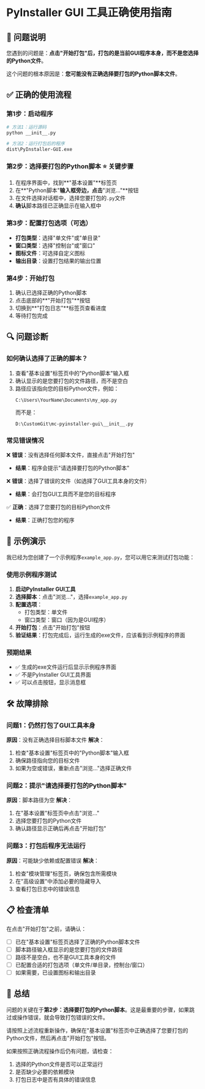 # PyInstaller GUI 工具正确使用指南

## 🎯 问题说明

您遇到的问题是：**点击"开始打包"后，打包的是当前GUI程序本身，而不是您选择的Python文件**。

这个问题的根本原因是：**您可能没有正确选择要打包的Python脚本文件**。

## ✅ 正确的使用流程

### 第1步：启动程序
```bash
# 方法1：运行源码
python __init__.py

# 方法2：运行打包后的程序
dist\PyInstaller-GUI.exe
```

### 第2步：选择要打包的Python脚本 ⭐ **关键步骤**
1. 在程序界面中，找到**"基本设置"**标签页
2. 在**"Python脚本"**输入框旁边，点击**"浏览..."**按钮
3. 在文件选择对话框中，选择您要打包的`.py`文件
4. **确认**脚本路径已正确显示在输入框中

### 第3步：配置打包选项（可选）
- **打包类型**：选择"单文件"或"单目录"
- **窗口类型**：选择"控制台"或"窗口"
- **图标文件**：可选择自定义图标
- **输出目录**：设置打包结果的输出位置

### 第4步：开始打包
1. 确认已选择正确的Python脚本
2. 点击底部的**"开始打包"**按钮
3. 切换到**"打包日志"**标签页查看进度
4. 等待打包完成

## 🔍 问题诊断

### 如何确认选择了正确的脚本？
1. 查看"基本设置"标签页中的"Python脚本"输入框
2. 确认显示的是您要打包的文件路径，而不是空白
3. 路径应该指向您的目标Python文件，例如：
   ```
   C:\Users\YourName\Documents\my_app.py
   ```
   而不是：
   ```
   D:\CustomGit\mc-pyinstaller-gui\__init__.py
   ```

### 常见错误情况
❌ **错误**：没有选择任何脚本文件，直接点击"开始打包"
- **结果**：程序会提示"请选择要打包的Python脚本"

❌ **错误**：选择了错误的文件（如选择了GUI工具本身的文件）
- **结果**：会打包GUI工具而不是您的目标程序

✅ **正确**：选择了您要打包的目标Python文件
- **结果**：正确打包您的程序

## 📝 示例演示

我已经为您创建了一个示例程序`example_app.py`，您可以用它来测试打包功能：

### 使用示例程序测试
1. **启动PyInstaller GUI工具**
2. **选择脚本**：点击"浏览..."，选择`example_app.py`
3. **配置选项**：
   - 打包类型：单文件
   - 窗口类型：窗口（因为是GUI程序）
4. **开始打包**：点击"开始打包"按钮
5. **验证结果**：打包完成后，运行生成的exe文件，应该看到示例程序的界面

### 预期结果
- ✅ 生成的exe文件运行后显示示例程序界面
- ✅ 不是PyInstaller GUI工具界面
- ✅ 可以点击按钮，显示消息框

## 🛠️ 故障排除

### 问题1：仍然打包了GUI工具本身
**原因**：没有正确选择目标脚本文件
**解决**：
1. 检查"基本设置"标签页中的"Python脚本"输入框
2. 确保路径指向您的目标文件
3. 如果为空或错误，重新点击"浏览..."选择正确文件

### 问题2：提示"请选择要打包的Python脚本"
**原因**：脚本路径为空
**解决**：
1. 在"基本设置"标签页中点击"浏览..."
2. 选择您要打包的Python文件
3. 确认路径显示正确后再点击"开始打包"

### 问题3：打包后程序无法运行
**原因**：可能缺少依赖或配置错误
**解决**：
1. 检查"模块管理"标签页，确保包含所需模块
2. 在"高级设置"中添加必要的隐藏导入
3. 查看打包日志中的错误信息

## 📋 检查清单

在点击"开始打包"之前，请确认：

- [ ] 已在"基本设置"标签页选择了正确的Python脚本文件
- [ ] 脚本路径输入框显示的是您要打包的文件路径
- [ ] 路径不是空白，也不是GUI工具本身的文件
- [ ] 已配置合适的打包选项（单文件/单目录，控制台/窗口）
- [ ] 如果需要，已设置图标和输出目录

## 🎉 总结

问题的关键在于**第2步：选择要打包的Python脚本**。这是最重要的步骤，如果跳过或操作错误，就会导致打包错误的文件。

请按照上述流程重新操作，确保在"基本设置"标签页中正确选择了您要打包的Python文件，然后再点击"开始打包"按钮。

如果按照正确流程操作后仍有问题，请检查：
1. 选择的Python文件是否可以正常运行
2. 是否缺少必要的依赖模块
3. 打包日志中是否有具体的错误信息
